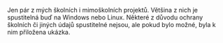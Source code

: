 Jen pár z mých školních i mimoškolních projektů.
Většina z nich je spustitelná buď na Windows nebo Linux.
Některé z důvodu ochrany školních či jiných údajů spustitelné nejsou,
ale pokud bylo možné, byla k nim přiložena ukázka.
